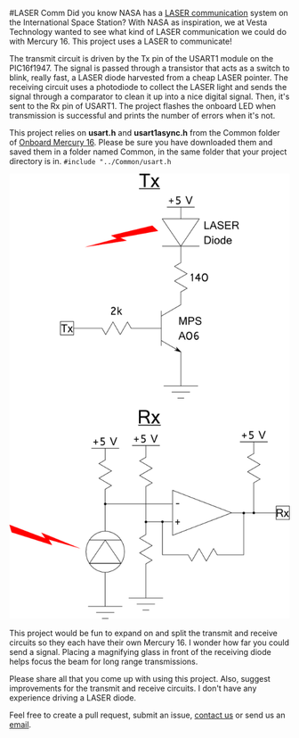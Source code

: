 #LASER Comm
Did you know NASA has a [LASER communication][NASA LASER] system on the International Space Station?  With NASA as inspiration, we at Vesta Technology wanted to see what kind of LASER communication we could do with Mercury 16.  This project uses a LASER to communicate!

[NASA LASER]: http://phaeton.jpl.nasa.gov/external/projects/optical.cfm

The transmit circuit is driven by the Tx pin of the USART1 module on the PIC16f1947.  The signal is passed through a transistor that acts as a switch to blink, really fast, a LASER diode harvested from a cheap LASER pointer.  The receiving circuit uses a photodiode to collect the LASER light and sends the signal through a comparator to clean it up into a nice digital signal.  Then, it's sent to the Rx pin of USART1.  The project flashes the onboard LED when transmission is successful and prints the number of errors when it's not.

This project relies on __usart.h__ and __usart1async.h__ from the Common folder of [Onboard Mercury 16][mer16].  Please be sure you have downloaded them and saved them in a folder named Common, in the same folder that your project directory is in.  `#include "../Common/usart.h`

[mer16]: https://github.com/VestaTechnology/Onboard_Mercury_16

![](https://github.com/VestaTechnology/LASER-Comm/blob/master/schematic.png)

This project would be fun to expand on and split the transmit and receive circuits so they each have their own Mercury 16.  I wonder how far you could send a signal.  Placing a magnifying glass in front of the receiving diode helps focus the beam for long range transmissions.  

Please share all that you come up with using this project.  Also, suggest improvements for the transmit and receive circuits.  I don't have any experience driving a LASER diode.  

Feel free to create a pull request, submit an issue, [contact us][contact] or send us an [email][mail].

[contact]: https://www.vestatech.com/support/contact-us/
[mail]: mailto:support@vestatech.com?subj=Github/Mercury